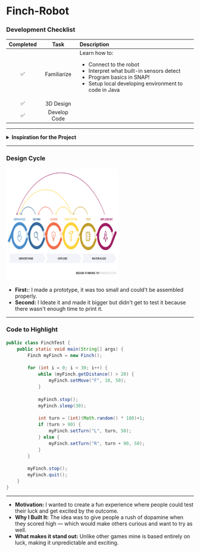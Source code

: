 # Finch-Robot

### Development Checklist

| Completed | Task         | Description |
|:---------:| :-----------:|:------------|
|    ✅     | Familiarize  | Learn how to: <ul><li>Connect to the robot</li><li>Interpret what built-in sensors detect</li><li>Program basics in SNAP!</li><li>Setup local developing environment to code in Java</li></ul>|
|    ✅     | 3D Design    |             |
|    ✅     | Develop Code |             |

---

<details>
<summary><strong>Inspiration for the Project</strong></summary>

I wanted people to test their **luck**!
</details>

---

### Design Cycle
<img src="Design-thinking-diagram.webp" alt="design cycle" width="300" height="300">

- **First:**: I made a prototype, it was too small and could't be assembled properly.
- **Second:** I Ideate it and made it bigger but didn't get to test it because there wasn't enough time to print it.

---

### Code to Highlight
```java
public class FinchTest {
    public static void main(String[] args) {
        Finch myFinch = new Finch();

        for (int i = 0; i < 30; i++) {
            while (myFinch.getDistance() > 20) {
                myFinch.setMove("F", 10, 50);
            }

            myFinch.stop();
            myFinch.sleep(30);

            int turn = (int)(Math.random() * 180)+1;
            if (turn > 90) {
                myFinch.setTurn("L", turn, 50);
            } else {
                myFinch.setTurn("R", turn + 90, 50);
            }
        }

        myFinch.stop();
        myFinch.quit();
    }
}
```

---


- **Motivation:** I wanted to create a fun experience where people could test their luck and get excited by the outcome.
- **Why I Built It:** The idea was to give people a rush of dopamine when they scored high — which would make others curious and want to try as well.
- **What makes it stand out:** Unlike other games mine is based entirely on luck, making it unpredictable and exciting.
